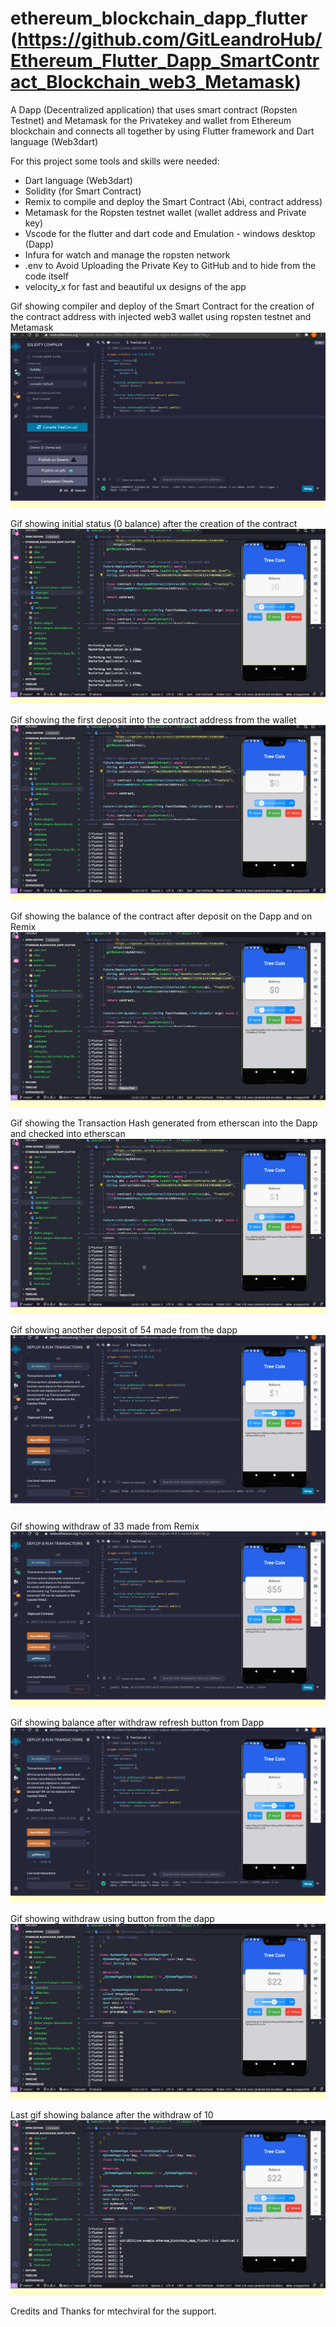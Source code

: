 # ethereum_blockchain_dapp_flutter (https://github.com/GitLeandroHub/Ethereum_Flutter_Dapp_SmartContract_Blockchain_web3_Metamask)

A Dapp (Decentralized application) that uses smart contract (Ropsten Testnet) and Metamask for the Privatekey and wallet from Ethereum blockchain and connects all together by using Flutter framework and Dart language (Web3dart)

For this project some tools and skills were needed:
- Dart language (Web3dart)
- Solidity (for Smart Contract)
- Remix to compile and deploy the Smart Contract (Abi, contract address)
- Metamask for the Ropsten testnet wallet (wallet address and Private key)
- Vscode for the flutter and dart code and Emulation - windows desktop (Dapp)
- Infura for watch and manage the ropsten network
- .env to Avoid Uploading the Private Key to GitHub and to hide from the code itself
- velocity_x for fast and beautiful ux designs of the app

Gif showing compiler and deploy of the Smart Contract for the creation of the contract address with injected web3 wallet using ropsten testnet and Metamask
![](Gifs/compiler_and_deploy.gif)

Gif showing initial status (0 balance) after the creation of the contract
![](Gifs/0_balance.gif)

Gif showing the first deposit into the contract address from the wallet
![](Gifs/deposit.gif)

Gif showing the balance of the contract after deposit on the Dapp and on Remix
![](Gifs/balance_1.gif)

Gif showing the Transaction Hash generated from etherscan into the Dapp and checked into etherscan
![](Gifs/tx_hash.gif)

Gif showing another deposit of 54 made from the dapp
![](Gifs/deposit_of_54.gif)

Gif showing withdraw of 33 made from Remix
![](Gifs/withdraw_of_33.gif)

Gif showing balance after withdraw refresh button from Dapp 
![](Gifs/saldo_22.gif)

Gif showing withdraw using button from the dapp
![](Gifs/withdraw_10_pelo_dapp.gif)

Last gif showing balance after the withdraw of 10
![](Gifs/saldo_de_12_no_app_e_remix.gif)

Credits and Thanks for mtechviral for the support.